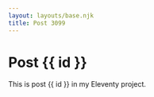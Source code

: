 ```yaml
---
layout: layouts/base.njk
title: Post 3099
---
```


# Post {{ id }}

This is post {{ id }} in my Eleventy project.
